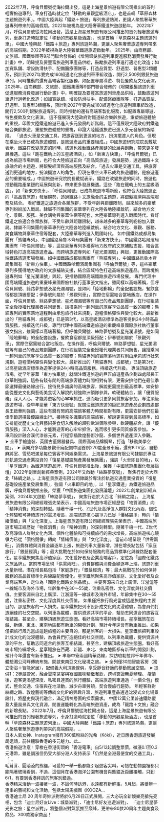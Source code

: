 
2022年7月，呼倫貝爾號從海拉爾出發，這是上海星景旅遊有限公司推出的首列輕奢旅遊專列，車身打造時就定位「移動的景觀星級酒店」，也是首輛「草原森林主題旅遊列車」。中國大陸興起「鐵路＋旅遊」專列旅遊熱潮，更讓人聚焦奢華旅遊專列帶來的高端假期。2022年被視為是大陸奢華鐵道旅遊啟動年。
2022年7月，呼倫貝爾號從海拉爾出發，這是上海星景旅遊有限公司推出的首列輕奢旅遊專列，車身打造時就定位「移動的景觀星級酒店」，也是首輛「草原森林主題旅遊列車」。中國大陸興起「鐵路＋旅遊」專列旅遊熱潮，更讓人聚焦奢華旅遊專列帶來的高端假期。2022年被視為是大陸奢華鐵道旅遊啟動年。
2025年，由商務部、文旅部、國鐵集團等9部門聯合發佈的《增開銀髮旅遊列車促進服務消費發展行動計畫》中，明確提及要豐富旅遊列車產品供給，鼓勵旅遊列車進行適老化改造；如加寬臥舖、增設防滑扶手、配備醫療團隊等，打造品質型、舒適型、普惠型3類體系，預計到2027年要完成160組適老化旅遊列車車組改造，開行2,500列銀髮旅遊專列。同時推動的還有高端客製化服務，如配置專屬導遊、特色餐飲及文化表演。2025年，由商務部、文旅部、國鐵集團等9部門聯合發佈的《增開銀髮旅遊列車促進服務消費發展行動計畫》中，明確提及要豐富旅遊列車產品供給，鼓勵旅遊列車進行適老化改造；如加寬臥舖、增設防滑扶手、配備醫療團隊等，打造品質型、舒適型、普惠型3類體系，預計到2027年要完成160組適老化旅遊列車車組改造，開行2,500列銀髮旅遊專列。同時推動的還有高端客製化服務，如配置專屬導遊、特色餐飲及文化表演。
這不僅展現大陸政府對鐵道結合樂齡旅遊，重塑旅遊體驗的重視，印證大陸鐵道旅遊已進入多元發展的新階段。這不僅展現大陸政府對鐵道結合樂齡旅遊，重塑旅遊體驗的重視，印證大陸鐵道旅遊已進入多元發展的新階段。
「過去火車是交通工具，把旅客送到更遠的地方，扮演擺渡人的角色。但現在乘坐火車已成為旅遊體驗，是旅遊產品的重要組成。」中國旅遊研究院院長戴斌表示，鐵路在改變旅遊的同時，旅遊也推動鐵路產業鏈的延展與創新，帶來更多發展機遇。這些「跑在鐵軌上的五星級酒店」，如「新東方快車」、「呼倫貝爾號」已成為旅遊市場新寵，也符合大陸旅遊正向「高品質旅遊」發展趨勢，透過鐵路＋文旅融合的主題遊，將銀髮經濟與高端服務及結合。「過去火車是交通工具，把旅客送到更遠的地方，扮演擺渡人的角色。但現在乘坐火車已成為旅遊體驗，是旅遊產品的重要組成。」中國旅遊研究院院長戴斌表示，鐵路在改變旅遊的同時，旅遊也推動鐵路產業鏈的延展與創新，帶來更多發展機遇。這些「跑在鐵軌上的五星級酒店」，如「新東方快車」、「呼倫貝爾號」已成為旅遊市場新寵，也符合大陸旅遊正向「高品質旅遊」發展趨勢，透過鐵路＋文旅融合的主題遊，將銀髮經濟與高端服務及結合。
看好鐵道之旅適合各類族群，不受年齡與距離限制，越來越多的豪華專列紛紛加入戰局。隸屬不同集團的豪華專列在大陸各地陸續啟航，結合地方文化、景觀、服務、美食購物與豪華住宿等配套，大陸豪華專列進入戰國時代。看好鐵道之旅適合各類族群，不受年齡與距離限制，越來越多的豪華專列紛紛加入戰局。隸屬不同集團的豪華專列在大陸各地陸續啟航，結合地方文化、景觀、服務、美食購物與豪華住宿等配套，大陸豪華專列進入戰國時代。
如中國鐵路成都局集團有「熊貓專列」、中國鐵路烏魯木齊局集團有「新東方快車」、中國鐵路哈爾濱局集團有「呼倫貝爾號」等，這些豪華專列多獲得地方政府的文旅補貼支援，結合區域特色打造高端旅遊產品。而跨境旅遊專列如「星光瀾湄號」興起，更推動國際高端鐵路旅遊市場發展。如中國鐵路成都局集團有「熊貓專列」、中國鐵路烏魯木齊局集團有「新東方快車」、中國鐵路哈爾濱局集團有「呼倫貝爾號」等，這些豪華專列多獲得地方政府的文旅補貼支援，結合區域特色打造高端旅遊產品。而跨境旅遊專列如「星光瀾湄號」興起，更推動國際高端鐵路旅遊市場發展。
專門代理中國高端鐵道旅遊的重慶峰景國際旅社執行董事張文指出，雖同樣以高端著稱，但呼倫貝爾號、絲路夢想號及星光瀾湄號，是如同「陸地郵輪」的全配套設施，餐飲食宿都是頂級搭配；伊春號則屬於「景觀列車」，實際住宿需結合當地飯店。在操作面，呼倫貝爾號、絲路夢想號、星光瀾湄號等有自己的產品規劃團隊，在行程組裝完全後授權代理業者共同銷售，讓搭乘同一趟列車的旅客享受品質一致的服務；熊貓專列的實際落地遊程則由承包旅行社來規劃，遊程價格彈性與變化較大。最新推出的「熊貓專列．成都號」已是第3代，以高星級酒店標準為遊客提供24小時高品質服務，持續迭代升級。專門代理中國高端鐵道旅遊的重慶峰景國際旅社執行董事張文指出，雖同樣以高端著稱，但呼倫貝爾號、絲路夢想號及星光瀾湄號，是如同「陸地郵輪」的全配套設施，餐飲食宿都是頂級搭配；伊春號則屬於「景觀列車」，實際住宿需結合當地飯店。在操作面，呼倫貝爾號、絲路夢想號、星光瀾湄號等有自己的產品規劃團隊，在行程組裝完全後授權代理業者共同銷售，讓搭乘同一趟列車的旅客享受品質一致的服務；熊貓專列的實際落地遊程則由承包旅行社來規劃，遊程價格彈性與變化較大。最新推出的「熊貓專列．成都號」已是第3代，以高星級酒店標準為遊客提供24小時高品質服務，持續迭代升級。
專注頂級旅遊市場，從早年豪華「東方快車號」就關注鐵道旅遊的巨匠旅遊產品企劃四處部長王啟華則強調，這些有錢有閒的高端旅客體力時間相對有限，更需安排他們在最佳季節選擇最優路線出行。接待見多識廣的高端旅客，解說更需提到最高標準，如安排能從歷史文化與藝術美食切入解說的超強歐洲領隊參與，軟硬體結合，讓「優質服務」深入人心，才能將遊客的心牢牢抓住，進而吸引更多同質旅客參加。專注頂級旅遊市場，從早年豪華「東方快車號」就關注鐵道旅遊的巨匠旅遊產品企劃四處部長王啟華則強調，這些有錢有閒的高端旅客體力時間相對有限，更需安排他們在最佳季節選擇最優路線出行。接待見多識廣的高端旅客，解說更需提到最高標準，如安排能從歷史文化與藝術美食切入解說的超強歐洲領隊參與，軟硬體結合，讓「優質服務」深入人心，才能將遊客的心牢牢抓住，進而吸引更多同質旅客參加。
➤ 車廂設計融合漢代漆器元素，行程穿插敦煌藝術沙龍、多個世界遺產深入參觀。
➤ 全車手繪塗裝、英國古董銀器餐具、國際高端品牌鋼琴，打造「移動美學空間」。
➤ 漢樂府多功能景觀車廂配備中國首例270度全景車廂，還有KTV室、自動麻將室、雪茄吧滿足每位賓客不同娛樂需求。
上海星景旅遊有限公司隸屬於專注於軌道交通產業投資的「復星基礎設施產業發展集團」，強調「火車即目的地」，以「星享鐵道」為鐵道旅遊品牌，呼倫貝爾號推出後，榮獲「中國旅遊集團化發展論壇」2022年創業創新經典案例，2024年又啟動「絲路夢享號」， 聚焦行走於大西北「絲綢之路」。上海星景旅遊有限公司隸屬於專注於軌道交通產業投資的「復星基礎設施產業發展集團」，強調「火車即目的地」，以「星享鐵道」為鐵道旅遊品牌，呼倫貝爾號推出後，榮獲「中國旅遊集團化發展論壇」2022年創業創新經典案例，2024年又啟動「絲路夢享號」， 聚焦行走於大西北「絲綢之路」。
上海星景旅遊有限公司總經理張先榮表示，中國高端旅遊市場正經歷從「物質消費」向「精神消費」的深刻轉型。隨著千禧一代、Z世代及高淨值人群對文化內涵、個性化體驗和可持續旅行的需求增長，高端旅遊核心競爭力已從「價格競爭」轉向「情緒價值」與「文化深度」。上海星景旅遊有限公司總經理張先榮表示，中國高端旅遊市場正經歷從「物質消費」向「精神消費」的深刻轉型。隨著千禧一代、Z世代及高淨值人群對文化內涵、個性化體驗和可持續旅行的需求增長，高端旅遊核心競爭力已從「價格競爭」轉向「情緒價值」與「文化深度」。
當前市場呈現「供需兩旺」，消費群體與消費金額逐年上漲，旅遊列車大量新增。潛在增長點包括「家庭旅行」「銀髮經濟」等；最大挑戰在於如何保持服務的高品質標準化與線路配套優化。星享鐵旅聚焦高淨值家庭、文化愛好者及企業高端客戶，定位為「國際化鐵路文旅品牌」。當前市場呈現「供需兩旺」，消費群體與消費金額逐年上漲，旅遊列車大量新增。潛在增長點包括「家庭旅行」「銀髮經濟」等；最大挑戰在於如何保持服務的高品質標準化與線路配套優化。星享鐵旅聚焦高淨值家庭、文化愛好者及企業高端客戶，定位為「國際化鐵路文旅品牌」。
主要客源來自北上廣深、江浙滬等一線城市及海外市場，年齡集中在30～55歲，注重私密性、文化深度與社交價值。主要客源來自北上廣深、江浙滬等一線城市及海外市場，年齡集中在30～55歲，注重私密性、文化深度與社交價值。
如果僅把旅行風光當成這趟旅程的主要目的，那是旅客的一大損失。星享鐵旅把列車設計成文化的沈浸體驗，為會員們打造絕佳的社交空間。以列車為載體，提供資源共享的平台，幫助志同道合的旅客互相結識，甚至合，建構頂級旅遊生態圈。看好高端市場持續增長，星享鐵旅在西藏、新疆、東北、東南地區都有新車的開發計劃，預計今年還會有新車推出。如果僅把旅行風光當成這趟旅程的主要目的，那是旅客的一大損失。星享鐵旅把列車設計成文化的沈浸體驗，為會員們打造絕佳的社交空間。以列車為載體，提供資源共享的平台，幫助志同道合的旅客互相結識，甚至合，建構頂級旅遊生態圈。看好高端市場持續增長，星享鐵旅在西藏、新疆、東北、東南地區都有新車的開發計劃，預計今年還會有新車推出。
➤ 串聯中寮兩國精華路線，探訪琅勃拉邦千年佛寺、體驗湄公河畔傳統布施，開啟東南亞文化秘境之旅。
➤ 全列僅30間智能客房（獨立衛浴＋智能家居），配備義大利頂級傢俱，享受靜音舒適的移動旅居空間。
➤ 提供1：2專屬管家，融合雲南茶宴與寮國風味精緻餐飲，跨境簽證無憂辦理。
疫情後，遊客更渴望深度、私密且連貫的旅行體驗，高端旅遊列車通過「一價全包」模式，整合交通、住宿與在地活動，減少舟車勞頓，契合慢旅行趨勢。
年輕客群對絲綢之路、敦煌藝術等傳統文化IP的興趣升溫，旅遊列車產品通過沈浸式文化場景設計，將歷史與現代融合，滿足精神層面的探索需求。
中國12萬公里普速鐵路覆蓋大量風景與文化資源，閒置運能轉化為高端旅遊資產，成為「鐵路＋文旅」融合的新增長點。
                    2022年7月，呼倫貝爾號從海拉爾出發，這是上海星景旅遊有限公司推出的首列輕奢旅遊專列，車身打造時就定位「移動的景觀星級酒店」，也是首輛「草原森林主題旅遊列車」。中國大陸興起「鐵路＋旅遊」專列旅遊熱潮，更讓人聚焦奢華旅遊專列帶來的高端假期。...                  
                    日本人氣女神、Instagram擁有360萬粉絲的光希（Kōki），近日應香港旅遊發展局邀請，前往體驗香港的多元魅力。此...                  
                    香港旅遊注意！穿梭在香港街頭的「香港電車」自5/12起調整票價，微漲0.1至0.3元港幣，雖是調漲但仍受大部分港人支持表示「仍然是全港最便宜的交通工具」、「...                  
                    毛茸茸、圓滾滾的熊貓，可愛的一舉一動都能引起遊客尖叫，可惜在動物園裡都只能隔著玻璃看到，不過，這個月在香港海洋公園有機會與熊貓近距離接觸，只到6/1，有要到香港拜訪的旅客別錯過。                  
                    香港精采活動一波接著一波，不論何時訪港，永遠都有新鮮事。5月起，將舉辦一連串的藝術和文化活動，包括太陽馬戲團《KOOZA...                  
                    香港迪士尼 20 周年奇妙派對將於6月28日正式展開，三大必玩全新娛樂亮搶先亮相，包含「迪士尼好友Live：城堡派對」、「迪士尼好友巡遊派對」、 「迪士尼星夢光影之旅：星空派對」，將整個派對氣氛推至巔峰，更帶來80款20周年主題美食及飲品、300款獨家商品！                  